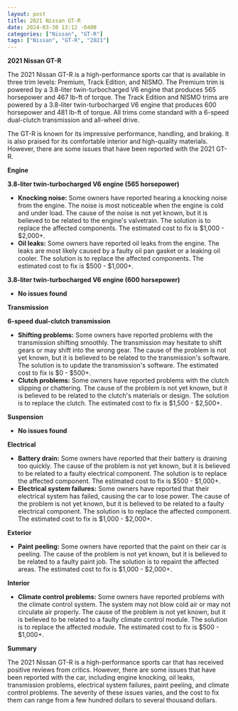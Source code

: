 ```yaml
---
layout: post
title: 2021 Nissan GT-R
date: 2024-03-30 13:12 -0400
categories: ["Nissan", "GT-R"]
tags: ["Nissan", "GT-R", "2021"]
---
```

**2021 Nissan GT-R**

The 2021 Nissan GT-R is a high-performance sports car that is available in three trim levels: Premium, Track Edition, and NISMO. The Premium trim is powered by a 3.8-liter twin-turbocharged V6 engine that produces 565 horsepower and 467 lb-ft of torque. The Track Edition and NISMO trims are powered by a 3.8-liter twin-turbocharged V6 engine that produces 600 horsepower and 481 lb-ft of torque. All trims come standard with a 6-speed dual-clutch transmission and all-wheel drive.

The GT-R is known for its impressive performance, handling, and braking. It is also praised for its comfortable interior and high-quality materials. However, there are some issues that have been reported with the 2021 GT-R.

**Engine**

**3.8-liter twin-turbocharged V6 engine (565 horsepower)**

* **Knocking noise:** Some owners have reported hearing a knocking noise from the engine. The noise is most noticeable when the engine is cold and under load. The cause of the noise is not yet known, but it is believed to be related to the engine's valvetrain. The solution is to replace the affected components. The estimated cost to fix is $1,000 - $2,000+.
* **Oil leaks:** Some owners have reported oil leaks from the engine. The leaks are most likely caused by a faulty oil pan gasket or a leaking oil cooler. The solution is to replace the affected components. The estimated cost to fix is $500 - $1,000+.

**3.8-liter twin-turbocharged V6 engine (600 horsepower)**

* **No issues found**

**Transmission**

**6-speed dual-clutch transmission**

* **Shifting problems:** Some owners have reported problems with the transmission shifting smoothly. The transmission may hesitate to shift gears or may shift into the wrong gear. The cause of the problem is not yet known, but it is believed to be related to the transmission's software. The solution is to update the transmission's software. The estimated cost to fix is $0 - $500+.
* **Clutch problems:** Some owners have reported problems with the clutch slipping or chattering. The cause of the problem is not yet known, but it is believed to be related to the clutch's materials or design. The solution is to replace the clutch. The estimated cost to fix is $1,500 - $2,500+.

**Suspension**

* **No issues found**

**Electrical**

* **Battery drain:** Some owners have reported that their battery is draining too quickly. The cause of the problem is not yet known, but it is believed to be related to a faulty electrical component. The solution is to replace the affected component. The estimated cost to fix is $500 - $1,000+.
* **Electrical system failures:** Some owners have reported that their electrical system has failed, causing the car to lose power. The cause of the problem is not yet known, but it is believed to be related to a faulty electrical component. The solution is to replace the affected component. The estimated cost to fix is $1,000 - $2,000+.

**Exterior**

* **Paint peeling:** Some owners have reported that the paint on their car is peeling. The cause of the problem is not yet known, but it is believed to be related to a faulty paint job. The solution is to repaint the affected areas. The estimated cost to fix is $1,000 - $2,000+.

**Interior**

* **Climate control problems:** Some owners have reported problems with the climate control system. The system may not blow cold air or may not circulate air properly. The cause of the problem is not yet known, but it is believed to be related to a faulty climate control module. The solution is to replace the affected module. The estimated cost to fix is $500 - $1,000+.

**Summary**

The 2021 Nissan GT-R is a high-performance sports car that has received positive reviews from critics. However, there are some issues that have been reported with the car, including engine knocking, oil leaks, transmission problems, electrical system failures, paint peeling, and climate control problems. The severity of these issues varies, and the cost to fix them can range from a few hundred dollars to several thousand dollars.
